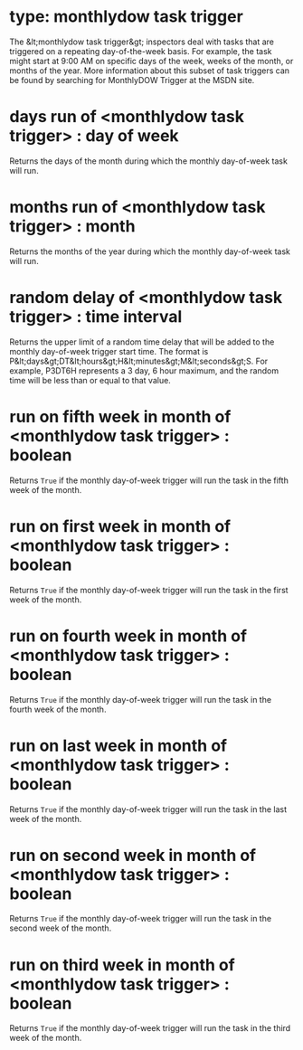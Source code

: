 # type: monthlydow task trigger

The &amp;lt;monthlydow task trigger&amp;gt; inspectors deal with tasks that are triggered on a repeating day-of-the-week basis. For example, the task might start at 9:00 AM on specific days of the week, weeks of the month, or months of the year. More information about this subset of task triggers can be found by searching for MonthlyDOW Trigger at the MSDN site.

# days run of &lt;monthlydow task trigger&gt; : day of week

Returns the days of the month during which the monthly day-of-week task will run.

# months run of &lt;monthlydow task trigger&gt; : month

Returns  the months of the year during which the monthly day-of-week task will run.

# random delay of &lt;monthlydow task trigger&gt; : time interval

Returns the upper limit of a random time delay that will be added to the monthly day-of-week trigger start time. The format is P&amp;lt;days&amp;gt;DT&amp;lt;hours&amp;gt;H&amp;lt;minutes&amp;gt;M&amp;lt;seconds&amp;gt;S. For example, P3DT6H represents a 3 day, 6 hour maximum, and the random time will be less than or equal to that value.

# run on fifth week in month of &lt;monthlydow task trigger&gt; : boolean

Returns `True` if the monthly day-of-week trigger will run the task in the fifth week of the month.

# run on first week in month of &lt;monthlydow task trigger&gt; : boolean

Returns `True` if the monthly day-of-week trigger will run the task in the first week of the month.

# run on fourth week in month of &lt;monthlydow task trigger&gt; : boolean

Returns `True` if the monthly day-of-week trigger will run the task in the fourth week of the month.

# run on last week in month of &lt;monthlydow task trigger&gt; : boolean

Returns `True` if the monthly day-of-week trigger will run the task in the last week of the month.

# run on second week in month of &lt;monthlydow task trigger&gt; : boolean

Returns `True` if the monthly day-of-week trigger will run the task in the second week of the month.

# run on third week in month of &lt;monthlydow task trigger&gt; : boolean

Returns `True` if the monthly day-of-week trigger will run the task in the third week of the month.
